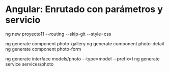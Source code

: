 # Angular: Enrutado con parámetros y servicio

ng new proyecto11 --routing --skip-git --style=css

ng generate component photo-gallery
ng generate component photo-detail
ng generate component photo-form

ng generate interface models/photo --type=model --prefix=I
ng generate service services/photo